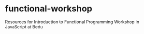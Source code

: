 # functional-workshop
Resources for Introduction to Functional Programming Workshop in JavaScript at Bedu
